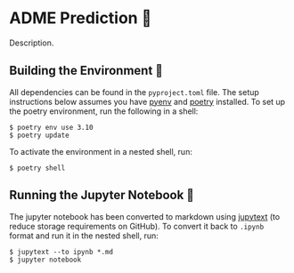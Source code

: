 # ADME Prediction :microscope:

Description.


## Building the Environment :hammer:

All dependencies can be found in the `pyproject.toml` file. The setup instructions 
below assumes you have [pyenv](https://github.com/pyenv/pyenv) and 
[poetry](https://python-poetry.org/) installed. To set up the poetry environment, run 
the following in a shell:

```
$ poetry env use 3.10
$ poetry update
```

To activate the environment in a nested shell, run:

```
$ poetry shell
```


## Running the Jupyter Notebook :running:

The jupyter notebook has been converted to markdown using 
[jupytext](https://jupytext.readthedocs.io/en/latest/install.html) (to reduce storage 
requirements on GitHub). To convert it back to `.ipynb` format and run it in the nested 
shell, run:

```
$ jupytext --to ipynb *.md 
$ jupyter notebook
```
